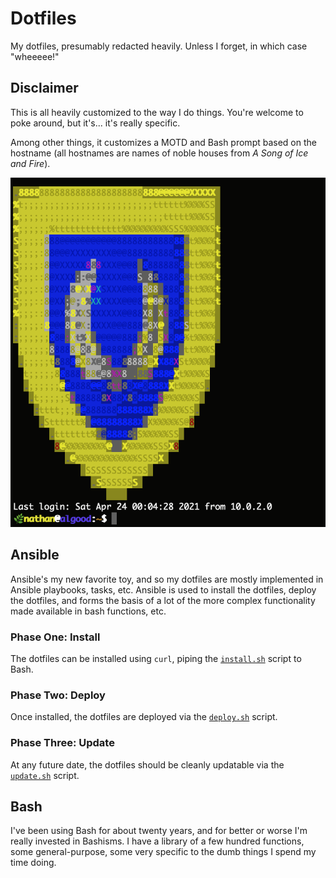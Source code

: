 # Dotfiles
My dotfiles, presumably redacted heavily.  Unless I forget, in which case "wheeeee!"

## Disclaimer
This is all heavily customized to the way I do things.  You're welcome to poke around, but it's... it's really specific.

Among other things, it customizes a MOTD and Bash prompt based on the hostname (all hostnames are names of noble houses from _A Song of Ice and Fire_).

![Algood](./images/algood_demo.png)

## Ansible
Ansible's my new favorite toy, and so my dotfiles are mostly implemented in Ansible playbooks, tasks, etc.  Ansible is used to install the dotfiles, deploy the dotfiles, and forms the basis of a lot of the more complex functionality made available in bash functions, etc.

### Phase One: Install
The dotfiles can be installed using `curl`, piping the [`install.sh`](/install.sh) script to Bash.

### Phase Two: Deploy
Once installed, the dotfiles are deployed via the [`deploy.sh`](/deploy.sh) script.

### Phase Three: Update
At any future date, the dotfiles should be cleanly updatable via the [`update.sh`](/update.sh) script.

## Bash
I've been using Bash for about twenty years, and for better or worse I'm really invested in Bashisms.  I have a library of a few hundred functions, some general-purpose, some very specific to the dumb things I spend my time doing.

